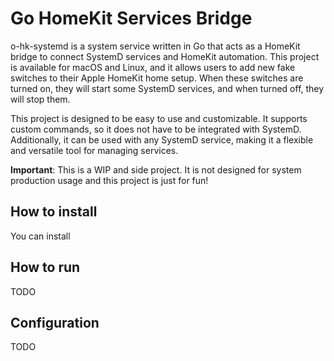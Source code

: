 # Go HomeKit Services Bridge
o-hk-systemd is a system service written in Go that acts as a HomeKit bridge to
connect SystemD services and HomeKit automation. This project is available for
macOS and Linux, and it allows users to add new fake switches to their Apple
HomeKit home setup. When these switches are turned on, they will start some
SystemD services, and when turned off, they will stop them.

This project is designed to be easy to use and customizable. It supports custom
commands, so it does not have to be integrated with SystemD. Additionally, it
can be used with any SystemD service, making it a flexible and versatile tool
for managing services.

**Important**: This is a WIP and side project. It is not designed for system 
production usage and this project is just for fun!

## How to install
You can install

## How to run
TODO

## Configuration
TODO

